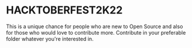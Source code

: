 # HACKTOBERFEST2K22
This is a unique chance for people who are new to Open Source and also for those who would love to contribute more.
Contribute in your preferable folder whatever you're interested in.
